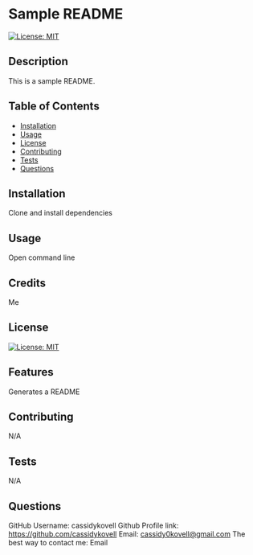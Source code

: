 
# Sample README

[![License: MIT](https://img.shields.io/badge/License-MIT-yellow.svg)](https://opensource.org/licenses/MIT)
    
## Description
This is a sample README.
    
 ## Table of Contents
- [Installation](#installation)
- [Usage](#usage)
- [License](#license)
- [Contributing](#contributing)
- [Tests](#tests)
- [Questions](#questions)

## Installation
Clone and install dependencies

## Usage
Open command line

## Credits
Me

## License
[![License: MIT](https://img.shields.io/badge/License-MIT-yellow.svg)](https://opensource.org/licenses/MIT)

## Features 
Generates a README

## Contributing
N/A

## Tests
N/A

## Questions
GitHub Username: cassidykovell
Github Profile link: https://github.com/cassidykovell
Email: cassidy0kovell@gmail.com
The best way to contact me: Email
